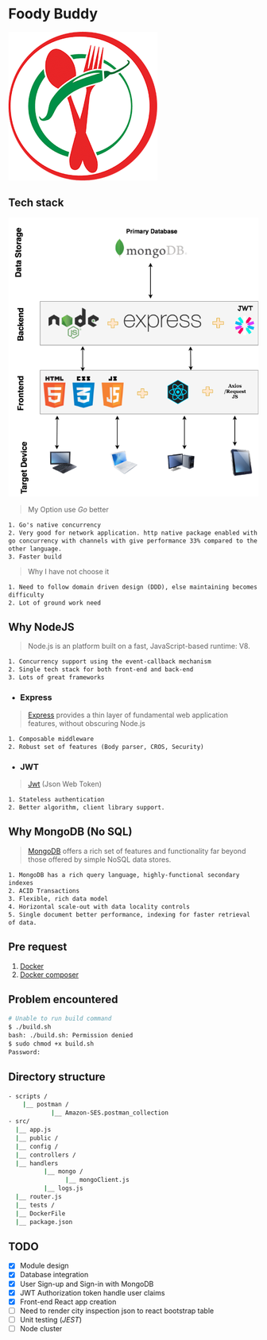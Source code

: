 # Foody Buddy

![img](./src/public/img/logo.png)

## Tech stack

![image](src/public/img/tech_stack.png)

> My Option use *Go* better

    1. Go's native concurrency
    2. Very good for network application. http native package enabled with go concurrency with channels with give performance 33% compared to the other language.
    3. Faster build

> Why I have not choose it

    1. Need to follow domain driven design (DDD), else maintaining becomes difficulty
    2. Lot of ground work need

## Why NodeJS

> Node.js is an platform built on a fast, JavaScript-based runtime: V8.

    1. Concurrency support using the event-callback mechanism
    2. Single tech stack for both front-end and back-end
    3. Lots of great frameworks

* ### Express

> [Express] provides a thin layer of fundamental web application features, without obscuring Node.js

    1. Composable middleware
    2. Robust set of features (Body parser, CROS, Security)

* ### JWT

> [Jwt] (Json Web Token)

    1. Stateless authentication
    2. Better algorithm, client library support.

## Why MongoDB (No SQL)

> [MongoDB] offers a rich set of features and functionality far beyond those offered by simple NoSQL data stores.

    1. MongoDB has a rich query language, highly-functional secondary indexes
    2. ACID Transactions
    3. Flexible, rich data model
    4. Horizontal scale-out with data locality controls
    5. Single document better performance, indexing for faster retrieval of data.

## Pre request

1. [Docker](https://runnable.com/docker/install-docker-on-linux)
2. [Docker composer](https://docs.docker.com/compose/install)

## Problem encountered

```bash
# Unable to run build command
$ ./build.sh
bash: ./build.sh: Permission denied
$ sudo chmod +x build.sh
Password:

```

## Directory structure

```bash
- scripts /
    |__ postman /
            |__ Amazon-SES.postman_collection
- src/
  |__ app.js
  |__ public /
  |__ config /
  |__ controllers /
  |__ handlers
          |__ mongo /
                |__ mongoClient.js
          |__ logs.js
  |__ router.js
  |__ tests /
  |__ DockerFile
  |__ package.json
```

## TODO

* [x] Module design
* [x] Database integration
* [x] User Sign-up and Sign-in with MongoDB
* [x] JWT Authorization token handle user claims
* [x] Front-end React app creation
* [ ] Need to render city inspection json to react bootstrap table
* [ ] Unit testing (*JEST*)
* [ ] Node cluster

[Express]: <http://expressjs.com>
[MongoDB]: <https://docs.mongodb.com/>
[eslint]: <http://eslint.org/>
[Jwt]: <http://jwt.io/>

